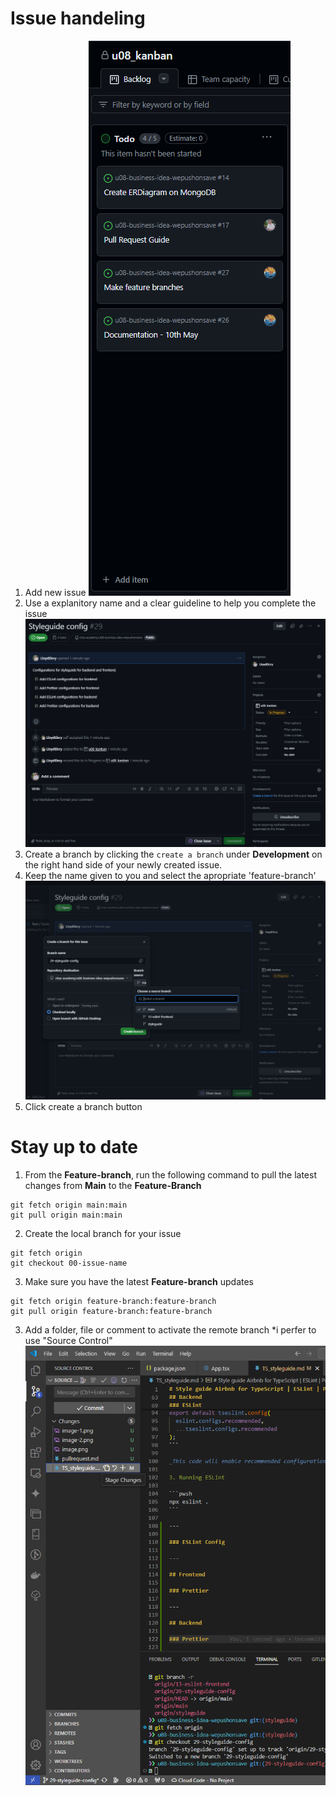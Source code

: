 # Issue handeling

1. Add new issue
   ![add item](image.png)
2. Use a explanitory name and a clear guideline to help you complete the issue
   ![issue card](image-1.png)
3. Create a branch by clicking the `create a branch` under **Development** on the right hand side of your newly created issue.
4. Keep the name given to you and select the apropriate 'feature-branch'
   ![make issue](image-2.png)
5. Click create a branch button

# Stay up to date

1. From the **Feature-branch**, run the following command to pull the latest changes from **Main** to the **Feature-Branch**

```pwsh
git fetch origin main:main
git pull origin main:main
```

2. Create the local branch for your issue

```pwsh
git fetch origin
git checkout 00-issue-name
```

3. Make sure you have the latest **Feature-branch** updates

```pwsh
git fetch origin feature-branch:feature-branch
git pull origin feature-branch:feature-branch
```

3. Add a folder, file or comment to activate the remote branch \*i perfer to use "Source Control"
   ![initial commit](image-3.png)
